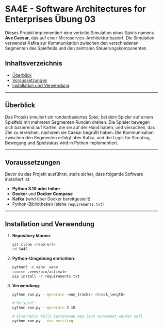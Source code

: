 # SA4E - Software Architectures for Enterprises Übung 03

Dieses Projekt implementiert eine verteilte Simulation eines Spiels namens **Ave Caesar**, das auf einer Microservice-Architektur basiert. Die Simulation verwendet Kafka zur Kommunikation zwischen den verschiedenen Segmenten des Spielfelds und den zentralen Steuerungskomponenten.

## Inhaltsverzeichnis

- [Überblick](#überblick)
- [Voraussetzungen](#voraussetzungen)
- [Installation und Verwendung](#installation)

---

## Überblick

Das Projekt simuliert ein rundenbasiertes Spiel, bei dem Spieler auf einem Spielfeld mit mehreren Segmenten Runden drehen. Die Spieler bewegen sich basierend auf Karten, die sie auf der Hand haben, und versuchen, das Ziel zu erreichen, nachdem sie Caesar begrüßt haben. Die Kommunikation zwischen den Segmenten erfolgt über Kafka, und die Logik für Scouting, Bewegung und Spielstatus wird in Python implementiert.

---

## Voraussetzungen

Bevor du das Projekt ausführst, stelle sicher, dass folgende Software installiert ist:

- **Python 3.10 oder höher**
- **Docker** und **Docker Compose**
- **Kafka** (wird über Docker bereitgestellt)
- Python-Bibliotheken (siehe `requirements.txt`)

---

## Installation und Verwendung

1. **Repository klonen**:
   ```bash
   git clone <repo-url>
   cd SA4E
   ```
2. **Python-Umgebung einrichten**:
    ```bash
    python3 -m venv .venv
    source .venv/bin/activate
    pip install -r requirements.txt
    ```
3. **Verwendung**:
    ```bash
    python run.py --generate <num_tracks> <track_length>

    # Beispiel:
    python run.py --generate 3 10

    # Alternativ falls bestehende map.json verwendet werden soll
    python run.py --use-existing
    ```